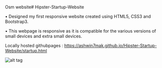 Osm website# Hipster-Startup-Website

•	Designed my first responsive website created using HTML5, CSS3 and Bootstrap3.

•	This webpage is responsive as it is compatible for the various versions of small devices and extra small devices.


Locally hosted githubpages : https://ashwin7mak.github.io/Hipster-Startup-Website/startup.html


![alt tag](https://s11.postimg.org/gttfm5koz/Hipster.png)
